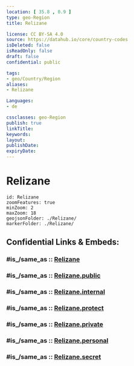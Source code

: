 ```yaml
---
location: [ 35.8 , 0.9 ] 
type: geo-Region
title: Relizane

license: CC BY-SA 4.0
source: https://datahub.io/core/country-codes
isDeleted: false
isReadOnly: false
draft: false
confidential: public

tags:
- geo/Country/Region
aliases:
- Relizane

Languages:
- de

cssclasses: geo-Region
publish: true
linkTitle: 
keywords: 
layout: 
publishDate: 
expiryDate: 
---
```


# Relizane

```leaflet
id: Relizane
zoomFeatures: true 
minZoom: 2 
maxZoom: 18
geojsonFolder: ./Relizane/
markerFolder: ./Relizane/
```


## Confidential Links & Embeds: 

### #is_/same_as :: [Relizane](/_Standards/Earth/Continent/Africa/Africa~North/Algeria/provinces~Algeria/Relizane.md) 

### #is_/same_as :: [Relizane.public](/_public/Earth/Continent/Africa/Africa~North/Algeria/provinces~Algeria/Relizane.public.md) 

### #is_/same_as :: [Relizane.internal](/_internal/Earth/Continent/Africa/Africa~North/Algeria/provinces~Algeria/Relizane.internal.md) 

### #is_/same_as :: [Relizane.protect](/_protect/Earth/Continent/Africa/Africa~North/Algeria/provinces~Algeria/Relizane.protect.md) 

### #is_/same_as :: [Relizane.private](/_private/Earth/Continent/Africa/Africa~North/Algeria/provinces~Algeria/Relizane.private.md) 

### #is_/same_as :: [Relizane.personal](/_personal/Earth/Continent/Africa/Africa~North/Algeria/provinces~Algeria/Relizane.personal.md) 

### #is_/same_as :: [Relizane.secret](/_secret/Earth/Continent/Africa/Africa~North/Algeria/provinces~Algeria/Relizane.secret.md)

